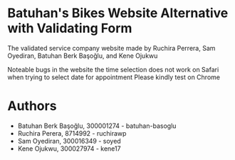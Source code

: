 # Batuhan's Bikes Website Alternative with Validating Form

The validated service company website made by Ruchira Perrera, Sam Oyediran, Batuhan Berk Başoğlu, and Kene Ojukwu


Noteable bugs in the website 
the time selection does not work on Safari when trying to select date for appointment 
Please kindly test on Chrome


# Authors

- Batuhan Berk Başoğlu, 300001274 - batuhan-basoglu
- Ruchira Perera, 8714992 - ruchirawp
- Sam Oyediran, 300016349 - soyed
- Kene Ojukwu, 300027974 - kene17
